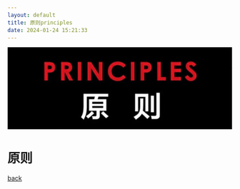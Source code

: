 ```yaml
---
layout: default
title: 原则principles
date: 2024-01-24 15:21:33
---
```




![原则封皮](./img/index_principles.assets/原则封皮.jpg)

# 原则



[back](../)